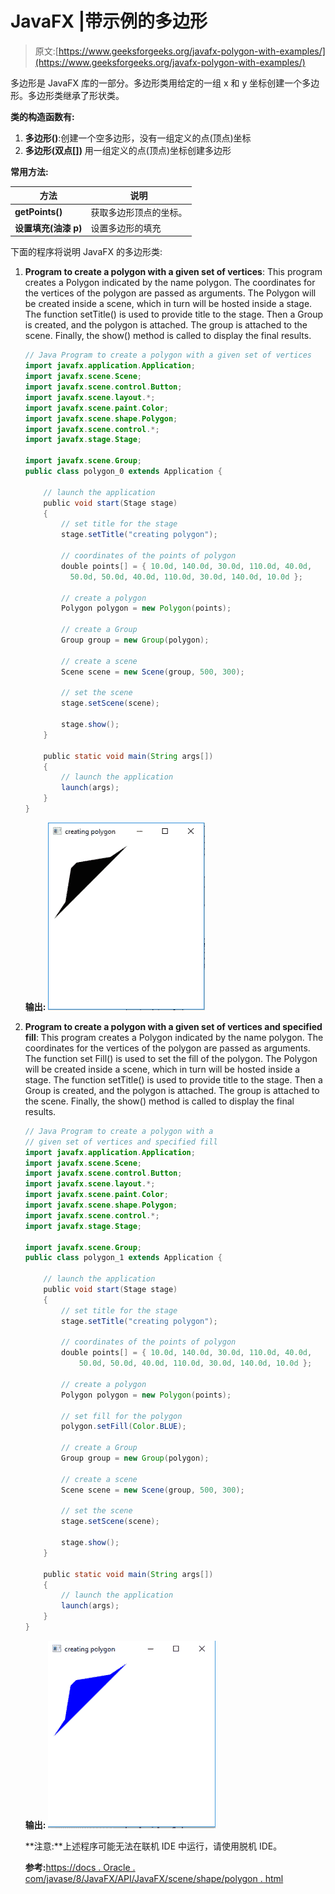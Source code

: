 # JavaFX |带示例的多边形

> 原文:[https://www.geeksforgeeks.org/javafx-polygon-with-examples/](https://www.geeksforgeeks.org/javafx-polygon-with-examples/)

多边形是 JavaFX 库的一部分。多边形类用给定的一组 x 和 y 坐标创建一个多边形。多边形类继承了形状类。

**类的构造函数有:**

1.  **多边形()**:创建一个空多边形，没有一组定义的点(顶点)坐标
2.  **多边形(双点[])** 用一组定义的点(顶点)坐标创建多边形

**常用方法:**

| 方法 | 说明 |
| --- | --- |
| **getPoints()** | 获取多边形顶点的坐标。 |
| **设置填充(油漆 p)** | 设置多边形的填充 |

下面的程序将说明 JavaFX 的多边形类:

1.  **Program to create a polygon with a given set of vertices**: This program creates a Polygon indicated by the name polygon. The coordinates for the vertices of the polygon are passed as arguments. The Polygon will be created inside a scene, which in turn will be hosted inside a stage. The function setTitle() is used to provide title to the stage. Then a Group is created, and the polygon is attached. The group is attached to the scene. Finally, the show() method is called to display the final results.

    ```java
    // Java Program to create a polygon with a given set of vertices
    import javafx.application.Application;
    import javafx.scene.Scene;
    import javafx.scene.control.Button;
    import javafx.scene.layout.*;
    import javafx.scene.paint.Color;
    import javafx.scene.shape.Polygon;
    import javafx.scene.control.*;
    import javafx.stage.Stage;

    import javafx.scene.Group;
    public class polygon_0 extends Application {

        // launch the application
        public void start(Stage stage)
        {
            // set title for the stage
            stage.setTitle("creating polygon");

            // coordinates of the points of polygon
            double points[] = { 10.0d, 140.0d, 30.0d, 110.0d, 40.0d,
              50.0d, 50.0d, 40.0d, 110.0d, 30.0d, 140.0d, 10.0d };

            // create a polygon
            Polygon polygon = new Polygon(points);

            // create a Group
            Group group = new Group(polygon);

            // create a scene
            Scene scene = new Scene(group, 500, 300);

            // set the scene
            stage.setScene(scene);

            stage.show();
        }

        public static void main(String args[])
        {
            // launch the application
            launch(args);
        }
    }
    ```

    **输出:**
    ![](img/2f40e8cccdac00afefe7bbfde2127ccd.png)

2.  **Program to create a polygon with a given set of vertices and specified fill**: This program creates a Polygon indicated by the name polygon. The coordinates for the vertices of the polygon are passed as arguments. The function set Fill() is used to set the fill of the polygon. The Polygon will be created inside a scene, which in turn will be hosted inside a stage. The function setTitle() is used to provide title to the stage. Then a Group is created, and the polygon is attached. The group is attached to the scene. Finally, the show() method is called to display the final results.

    ```java
    // Java Program to create a polygon with a
    // given set of vertices and specified fill
    import javafx.application.Application;
    import javafx.scene.Scene;
    import javafx.scene.control.Button;
    import javafx.scene.layout.*;
    import javafx.scene.paint.Color;
    import javafx.scene.shape.Polygon;
    import javafx.scene.control.*;
    import javafx.stage.Stage;

    import javafx.scene.Group;
    public class polygon_1 extends Application {

        // launch the application
        public void start(Stage stage)
        {
            // set title for the stage
            stage.setTitle("creating polygon");

            // coordinates of the points of polygon
            double points[] = { 10.0d, 140.0d, 30.0d, 110.0d, 40.0d,
                50.0d, 50.0d, 40.0d, 110.0d, 30.0d, 140.0d, 10.0d };

            // create a polygon
            Polygon polygon = new Polygon(points);

            // set fill for the polygon
            polygon.setFill(Color.BLUE);

            // create a Group
            Group group = new Group(polygon);

            // create a scene
            Scene scene = new Scene(group, 500, 300);

            // set the scene
            stage.setScene(scene);

            stage.show();
        }

        public static void main(String args[])
        {
            // launch the application
            launch(args);
        }
    }
    ```

    **输出:**
    ![](img/23b5c5f0f0458381282c99aac1d2a3da.png)

    **注意:**上述程序可能无法在联机 IDE 中运行，请使用脱机 IDE。

    **参考:**[https://docs . Oracle . com/javase/8/JavaFX/API/JavaFX/scene/shape/polygon . html](https://docs.oracle.com/javase/8/javafx/api/javafx/scene/shape/Polygon.html)